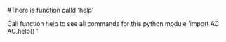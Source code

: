 #There is function calld 'help'

<p>Call function help to see all commands for this python module 
  'import AC
  AC.help() '
</p>
